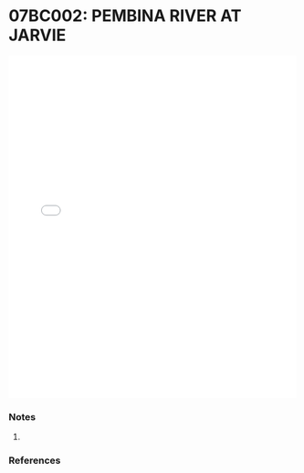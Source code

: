 # 07BC002: PEMBINA RIVER AT JARVIE

<iframe src="/distribution_estimation/_static/stations/07BC002_fdc.html" width="100%" height="600" frameborder="0"></iframe>

### Notes
1. 

### References

